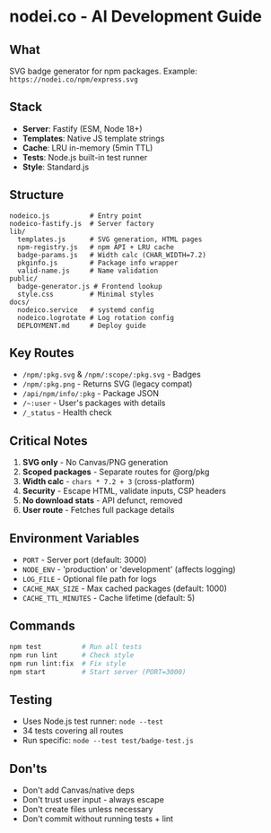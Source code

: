 # nodei.co - AI Development Guide

## What
SVG badge generator for npm packages. Example: `https://nodei.co/npm/express.svg`

## Stack
- **Server**: Fastify (ESM, Node 18+)
- **Templates**: Native JS template strings
- **Cache**: LRU in-memory (5min TTL)
- **Tests**: Node.js built-in test runner
- **Style**: Standard.js

## Structure
```
nodeico.js          # Entry point
nodeico-fastify.js  # Server factory
lib/
  templates.js      # SVG generation, HTML pages
  npm-registry.js   # npm API + LRU cache
  badge-params.js   # Width calc (CHAR_WIDTH=7.2)
  pkginfo.js        # Package info wrapper
  valid-name.js     # Name validation
public/
  badge-generator.js # Frontend lookup
  style.css         # Minimal styles
docs/
  nodeico.service   # systemd config
  nodeico.logrotate # Log rotation config
  DEPLOYMENT.md     # Deploy guide
```

## Key Routes
- `/npm/:pkg.svg` & `/npm/:scope/:pkg.svg` - Badges
- `/npm/:pkg.png` - Returns SVG (legacy compat)
- `/api/npm/info/:pkg` - Package JSON
- `/~:user` - User's packages with details
- `/_status` - Health check

## Critical Notes
1. **SVG only** - No Canvas/PNG generation
2. **Scoped packages** - Separate routes for @org/pkg
3. **Width calc** - `chars * 7.2 + 3` (cross-platform)
4. **Security** - Escape HTML, validate inputs, CSP headers
5. **No download stats** - API defunct, removed
6. **User route** - Fetches full package details

## Environment Variables
- `PORT` - Server port (default: 3000)
- `NODE_ENV` - 'production' or 'development' (affects logging)
- `LOG_FILE` - Optional file path for logs
- `CACHE_MAX_SIZE` - Max cached packages (default: 1000)
- `CACHE_TTL_MINUTES` - Cache lifetime (default: 5)

## Commands
```bash
npm test          # Run all tests
npm run lint      # Check style
npm run lint:fix  # Fix style
npm start         # Start server (PORT=3000)
```

## Testing
- Uses Node.js test runner: `node --test`
- 34 tests covering all routes
- Run specific: `node --test test/badge-test.js`

## Don'ts
- Don't add Canvas/native deps
- Don't trust user input - always escape
- Don't create files unless necessary
- Don't commit without running tests + lint